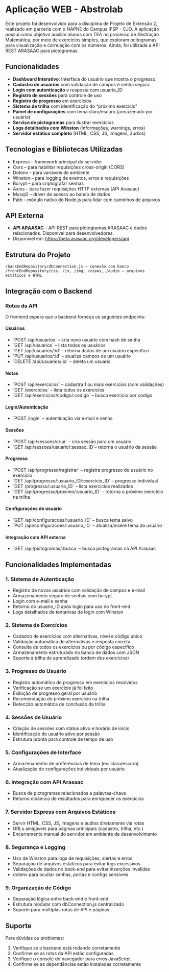 # Aplicação WEB - Abstrolab

Este projeto foi desenvolvido para a disciplina de Projeto de Extensão 2, realizado em parceria com o NAPNE do Campus IFSP - CJO.
A aplicação possui como objetivo auxiliar alunos com TEA no processo de Abstração Matemática, por meio de exercícios simples, que exploram pcitogramas para visualização e correlação com os números.
Ainda, foi utilizada a API REST ARASAAC para pictogramas.

## Funcionalidades

- **Dashboard Interativo**: Interface do usuário que mostra o progresso.
- **Cadastro de usuários** com validação de campos e senha segura
- **Login com autenticação** e resposta com usuario_ID
- **Registro de sessões** para controle de uso
- **Registro de progresso** em exercícios
- **Sistema de trilha** com identificação do “próximo exercício”
- **Painel de configurações** com tema claro/escuro (armazenado por usuário)
- **Serviço de pictogramas** para ilustrar exercícios
- **Logs detalhados com Winston** (informações, warnings, erros)
- **Servidor estático completo** (HTML, CSS, JS, imagens, áudios)

## Tecnologias e Bibliotecas Utilizadas

- Express – framework principal do servidor
- Cors – para habilitar requisições cross-origin (CORS)
- Dotenv – para variáveis de ambiente
- Winston – para logging de eventos, erros e requisições
- Bcrypt – para criptografar senhas
- Axios – para fazer requisições HTTP externas (API Arasaac)
- Mysql2 – driver de acesso ao banco de dados
- Path – módulo nativo do Node.js para lidar com caminhos de arquivos

## API Externa

- **API ARAASAC** - API REST para pictogramas ARASAAC e dados relacionados. Disponível para desenvolvedores.
- Disponível em: <https://beta.arasaac.org/developers/api>

## Estrutura do Projeto

```
/backEndRepository/dbConnection.js – conexão com banco
/frontEndRepository/css, /js, /img, /views, /audio – arquivos estáticos e HTML
```

## Integração com o Backend

### Rotas da API

O frontend espera que o backend forneça os seguintes endpoints:

#### Usuários
- `POST /api/usuarios´ – cria novo usuário com hash de senha
- `GET /api/usuarios´ – lista todos os usuários
- `GET /api/usuarios/:id´ – retorna dados de um usuário específico
- `PUT /api/usuarios/:id´ – atualiza campos de um usuário
- `DELETE /api/usuarios/:id´ – deleta um usuário

#### Notas
- `POST /api/exercicios´ – cadastra 1 ou mais exercícios (com validações)
- `GET /exercicios´ – lista todos os exercícios
- `GET /api/exercicios/codigo/:codigo´ – busca exercício por codigo

#### Login/Autenticação
- `POST /login´ – autenticação via e-mail e senha

#### Sessões
- `POST /api/sessoes/criar´ – cria sessão para um usuário
- `GET /api/sessoes/usuario/:sessao_ID´– retorna o usuário da sessão

#### Progresso
- `POST /api/progresso/registrar´ – registra progresso do usuário no exercício
- `GET /api/progresso/:usuario_ID/:exercicio_ID´ – progresso individual
- `GET /progresso/:usuario_ID´ – lista exercícios realizados
- `GET /api/progresso/proximo/:usuario_ID´ – retorna o próximo exercício na trilha

#### Configurações de usuário
- `GET /api/configuracoes/:usuario_ID´ – busca tema salvo
- `PUT /api/configuracoes/:usuario_ID´ – atualiza/insere tema do usuário

#### Integração com API externa
- `GET /api/pictogramas/:busca´ – busca pictogramas na API Arasaac


## Funcionalidades Implementadas

### 1. Sistema de Autenticação
- Registro de novos usuários com validação de campos e e-mail
- Armazenamento seguro de senhas com bcrypt
- Login com e-mail e senha
- Retorno do usuario_ID após login para uso no front-end
- Logs detalhados de tentativas de login com Winston

### 2. Sistema de Exercícios
- Cadastro de exercícios com alternativas, nível e código único
- Validação automática de alternativas e resposta correta
- Consulta de todos os exercícios ou por código específico
- Armazenamento estruturado no banco de dados com JSON
- Suporte à trilha de aprendizado (ordem dos exercícios)

### 3. Progresso do Usuário
- Registro automático do progresso em exercícios resolvidos
- Verificação se um exercício já foi feito
- Exibição de progresso geral por usuário
- Recomendação do próximo exercício na trilha
- Detecção automática de conclusão da trilha

### 4. Sessões de Usuário
- Criação de sessões com status ativo e horário de início
- Identificação do usuário ativo por sessão
- Estrutura pronta para controle de tempo de uso

### 5. Configurações de Interface
- Armazenamento de preferências de tema (ex: claro/escuro)
- Atualização de configurações individuais por usuário

### 6. Integração com API Arasaac
- Busca de pictogramas relacionados a palavras-chave
- Retorno dinâmico de resultados para enriquecer os exercícios

### 7. Servidor Express com Arquivos Estáticos
- Servir HTML, CSS, JS, imagens e áudios diretamente via rotas
- URLs amigáveis para páginas principais (cadastro, trilha, etc.)
- Encerramento manual do servidor em ambiente de desenvolvimento

### 8. Segurança e Logging
- Uso de Winston para logs de requisições, alertas e erros
- Separação de arquivos estáticos para evitar logs excessivos
- Validações de dados no back-end para evitar inserções inválidas
- dotenv para ocultar senhas, portas e configs sensíveis

### 9. Organização de Código
- Separação lógica entre back-end e front-end
- Estrutura modular com dbConnection.js centralizado
- Suporte para múltiplas rotas de API e páginas


## Suporte
Para dúvidas ou problemas:
1. Verifique se o backend está rodando corretamente
2. Confirme se as rotas da API estão configuradas
3. Verifique o console do navegador para erros JavaScript
4. Confirme se as dependências estão instaladas corretamente

